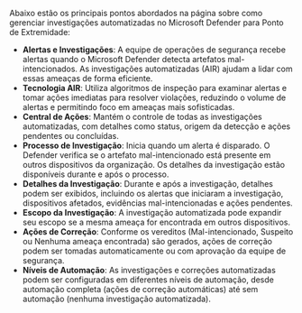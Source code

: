 Abaixo estão os principais pontos abordados na página sobre como gerenciar investigações automatizadas no Microsoft Defender para Ponto de Extremidade:

- **Alertas e Investigações**: A equipe de operações de segurança recebe alertas quando o Microsoft Defender detecta artefatos mal-intencionados. As investigações automatizadas (AIR) ajudam a lidar com essas ameaças de forma eficiente.
- **Tecnologia AIR**: Utiliza algoritmos de inspeção para examinar alertas e tomar ações imediatas para resolver violações, reduzindo o volume de alertas e permitindo foco em ameaças mais sofisticadas.
- **Central de Ações**: Mantém o controle de todas as investigações automatizadas, com detalhes como status, origem da detecção e ações pendentes ou concluídas.
- **Processo de Investigação**: Inicia quando um alerta é disparado. O Defender verifica se o artefato mal-intencionado está presente em outros dispositivos da organização. Os detalhes da investigação estão disponíveis durante e após o processo.
- **Detalhes da Investigação**: Durante e após a investigação, detalhes podem ser exibidos, incluindo os alertas que iniciaram a investigação, dispositivos afetados, evidências mal-intencionadas e ações pendentes.
- **Escopo da Investigação**: A investigação automatizada pode expandir seu escopo se a mesma ameaça for encontrada em outros dispositivos.
- **Ações de Correção**: Conforme os vereditos (Mal-intencionado, Suspeito ou Nenhuma ameaça encontrada) são gerados, ações de correção podem ser tomadas automaticamente ou com aprovação da equipe de segurança.
- **Níveis de Automação**: As investigações e correções automatizadas podem ser configuradas em diferentes níveis de automação, desde automação completa (ações de correção automáticas) até sem automação (nenhuma investigação automatizada).
